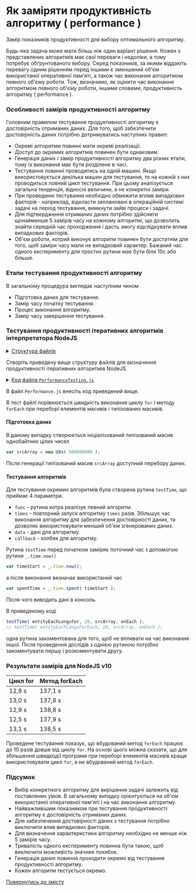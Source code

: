 # Як заміряти продуктивність алгоритму ( performance )

Замір показників продуктивності для вибору оптимального алгоритму.

Будь-яка задача може мати більш ніж один варіант рішення. Кожен з представлених алгоритмів має свої переваги і недоліки, а тому потребує обґрунтованого вибору. Серед показників, за якими віддають перевагу одним рішенням перед іншими є зменшений об'єм використаної оперативної пам'яті, а також час виконання алгоритмом певного об'єму роботи. Тож, визначимо, як оцінити час виконання алгоритмом певного об'єму роботи, іншими словами, продуктивність алгоритму ( performance ).

### Особливості замірів продуктивності алгоритму

Головним правилом тестування продуктивності алгоритму є достовірність отриманих даних. Для того, щоб забезпечити достовірність даних потрібно дотримуватись наступних правил:

- Окремі алгоритми повинні мати окремі реалізації.
- Доступ до окремих алгоритмів повинен бути однаковим.
- Генерація даних і замір продуктивності алгоритму два різних етапи, тому їх виконання має бути розділене в часі.
- Тестування повинні проводитись на одній машині. Якщо використовується декілька машин для тестування, то на кожній з них проводиться повний цикл тестування. При цьому аналізується загальна тенденція, відносні величини, а не конкретні заміри.
- При проведенні тестування необхідно обмежити вплив випадкових факторів - наприклад, відкласти заплановані в операційній системі задачі на період тестування, вимкнути зайві процеси і задачі.
- Для підтвердження отриманих даних потрібно здійснити щонайменше 5 замірів часу на кожному алгоритмі, що дозволить знайти середній час проходження і дасть змогу відслідкувати вплив випадкових факторів.
- Об'єм роботи, котрий виконує алгоритм повинен бути достатнім для того, щоб заміри часу мали не випадковий характер. Бажаний час одного експерименту для простих рутини має бути біля 10с або більше.

### Етапи тестування продуктивності алгоритму

В загальному процедура виглядає наступним чином

- Підготовка даних для тестування.
- Замір часу початку тестування.
- Процес виконання алгоритму.
- Замір часу завершення тестування.

### Тестування продуктивності ітеративних алгоритмів інтерпретатора NodeJS

<details>
  <summary><u>Структура файлів</u></summary>

```
performance
    ├── PerformanceTesting.js
    └── package.json
```

</details>

Створіть приведену вище структуру файлів для визначення продуктивності ітеративних алгоритмів NodeJS.

<details>
    <summary><u>Код файла <code>PerformanceTesting.js</code></u></summary>

```js
let _ = require( 'wTools' );

/* */

var srcArray = new U8x( 500000000 );

testTime( eachLongsFor, 20, srcArray, onEach );
// testTime( eachLongsForEach, 20, srcArray, onEach );

/* */

function testTime( func, times, data, callback )
{
  var timeStart = _.time.now();
  for( let i = times; i > 0; i-- )
  var result = func( data, callback );
  var spentTime = _.time.spent( timeStart );
  console.log( spentTime );
}

var onEach = ( e, k, src ) => e;

function eachLongsFor( src, onEach )
{
  for( let k = 0 ; k < src.length ; k++ )
  onEach( src[ k ], k, src );
  return src
}

function eachLongsForEach( src, onEach )
{
  src.forEach( onEach );
  return src;
}
```

</details>

В файл `Performance.js` внесіть код приведений вище.

В тест файлі порівнюється швидкість виконання циклу `for` i методу `forEach` при переборі елементів масивів і типізованих масивів.

#### Підготовка даних

В даному випадку створюється ініціалізований типізований масив однобайтних цілих чисел

```js
var srcArray = new U8x( 500000000 );
```
Після генерації типізований масив `srcArray` доступний перебору даних.

#### Тестування алгоритмів

Для тестування окремих алгоритмів була створена рутина `testTime`, що приймає 4 параметри.

- `func` - рутина котра реалізує певний алгоритм.
- `times` - повторний запуск алгоритму `times` разів. Збільшує час виконання алгоритму для забезпечення достовірності даних, та дозволяє використовувати менший об'єм згенерованих даних.
- `data` - дані для алгоритму.
- `callback` - колбек для алгоритму.

Рутина `testTime` перед початком заміряє поточний час з допомогою рутини `_.time.now()`

```js
var timeStart = _.time.now();
```

а після виконання визначає використаний час

```js
var spentTime = _.time.spent( timeStart );
```

Після чого виводить дані в консоль.

В приведеному коді

```js
testTime( entityEachLongsFor, 20, srcArray, onEach );
// testTime( entityEachLongsForEach, 20, srcArray, onEach );
```

одна рутина закоментована для того, щоб не впливати на час виконання іншої. Після проведення дослідів з однією рутиною потрібно закоментувати першу і розкоментувати другу.

### Результати замірів для NodeJS v10

| Цикл for | Метод forEach |
| -------- | ------------- |
| 12,8 s   | 137,1 s       |
| 13,0 s   | 137,8 s       |
| 12,9 s   | 138,8 s       |
| 12,5 s   | 137,9 s       |
| 13,1 s   | 138,5 s       |

Проведене тестування показує, що вбудований метод `forEach` працює до 10 разів довше від циклу `for`. На основі цього можна сказати, що для збільшення швидкодії програми при переборі елементів масивів краще використовувати цикл `for`, а не вбудований метод `forEach`.

### Підсумок

- Вибір конкретного алгоритму для вирішення задачі залежить від поставлених умов. В загальному випадку орієнтуються на об'єм використаної оперативної пам'яті і на час виконання алгоритму.
- Найважливішим показником при тестування продуктивності алгоритму є достовірність отриманих даних.
- Для забезпечення достовірності даних з тестування потрібно виключити влив випадкових факторів.
- Для визначення характеристики алгоритму необхідно не менше ніж 5 замірів часу.
- Тривалість одного експерименту повинна бути такою, щоб виключити можливість значних похибок.
- Генерація даних повинна проходити окремо від тестування продуктивності алгоритму.
- Кожен алгоритм тестується окремо.

[Повернутись до змісту](../README.md#Туторіали)
